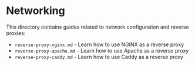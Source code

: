 # Networking

This directory contains guides related to network configuration and reverse proxies:

- `reverse-proxy-nginx.md` - Learn how to use NGINX as a reverse proxy
- `reverse-proxy-apache.md` - Learn how to use Apache as a reverse proxy
- `reverse-proxy-caddy.md` - Learn how to use Caddy as a reverse proxy